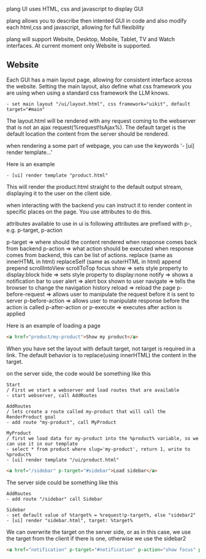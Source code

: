 plang UI uses HTML, css and javascript to display GUI

plang allows you to describe then intented GUI in code and also modify each html,css and javascript, allowing for full flexibility

plang will support Website, Desktop, Mobile, Tablet, TV and Watch interfaces. At current moment only Website is supported. 

## Website

Each GUI has a main layout page, allowing for consistent interface across the website. 
Setting the main layout, also define what css framework you are using when using a standard css framework the LLM knows. 

```plang
- set main layout "/ui/layout.html", css framework="uikit", default target="#main"
```

The layout.html will be rendered with any request coming to the webserver that is not an ajax request(%request!IsAjax%).
The default target is the default location the content from the server should be rendered.

when rendering a some part of webpage, you can use the keywords '- [ui] render template...'

Here is an example

```plang
- [ui] render template "product.html"
```

This will render the product.html straight to the default output stream, displaying it to the user on the client side.

when interacting with the backend you can instruct it to render content in specific places on the page. You use attributes to do this.

attributes available to use in ui is following
attributes are prefixed with p-, e.g. p-target, p-action

p-target => where should the content rendered when response comes back from backend
p-action => what action should be executed when response comes from backend, this can be list of actions. 
    replace (same as innerHTML in html)
    replaceSelf (same as outerHTML in html)
    append
    prepend
    scrollIntoView
    scrollToTop
    focus
    show => sets style property to display:block
    hide => sets style property to display:none
    notify => shows a notification bar to user
    alert => alert box shown to user
    navigate => tells the browser to change the navigation history
    reload => reload the page
p-before-request => allows user to manipulate the request before it is sent to server
p-before-action => allows user to manipulate response before the action is called 
p-after-action or p-execute => executes after action is applied

Here is an example of loading a page

```html
<a href="product/my-product">Show my product</a>
```
When you have set the layout with default target, not target is required in a link. The default behavior is to replace(using innerHTML) the content in the target. 

on the server side, the code would be something like this

```
Start
/ First we start a webserver and load routes that are available
- start webserver, call AddRoutes

AddRoutes
/ lets create a route called my-product that will call the RenderProduct goal
- add route "my-product", call MyProduct

MyProduct
/ first we load data for my-product into the %product% variable, so we can use it in our template
- select * from product where slug='my-product', return 1, write to %product%
- [ui] render template "/ui/product.html"
```



```html
<a href="/sidebar" p-target="#sidebar">Load sidebar</a>
```

The server side could be something like this

```plang
AddRoutes
- add route "/sidebar" call Sidebar

Sidebar
- set default value of %target% = %request!p-target%, else "sidebar2"
- [ui] render "sidebar.html", target: %target%
```

We can overwrite the target on the server side, or as in this case, we use the target from the client if there is one, otherwise we use the sidebar2


```html
<a href="notification" p-target="#notification" p-action="show focus" p-execute="afterAction">Show notification</a>
```

